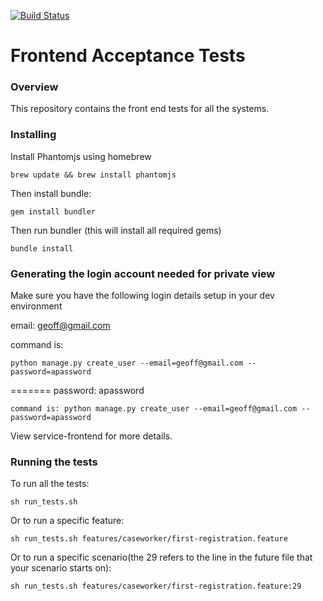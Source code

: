 [![Build Status](https://travis-ci.org/LandRegistry/acceptance-tests.svg)](https://travis-ci.org/LandRegistry/acceptance-tests)

Frontend Acceptance Tests
===============

### Overview

This repository contains the front end tests for all the systems.

### Installing

Install Phantomjs using homebrew

```
brew update && brew install phantomjs
```

Then install bundle:

```
gem install bundler
```

Then run bundler (this will install all required gems)

```
bundle install
```
### Generating the login account needed for private view

Make sure you have the following login details setup in your dev environment

email: geoff@gmail.com

command is:
```
python manage.py create_user --email=geoff@gmail.com --password=apassword
```

=======
password: apassword
```
command is: python manage.py create_user --email=geoff@gmail.com --password=apassword
```

View service-frontend for more details.
### Running the tests

To run all the tests:

```
sh run_tests.sh
```

Or to run a specific feature:

```
sh run_tests.sh features/caseworker/first-registration.feature
```

Or to run a specific scenario(the 29 refers to the line in the future file that your scenario starts on):

```
sh run_tests.sh features/caseworker/first-registration.feature:29
```
